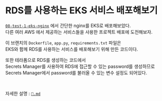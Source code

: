 # RDS를 사용하는 EKS 서비스 배포해보기

[`08-test-1-eks-nginx`](https://github.com/hj-s18/terraform-aws/tree/08-test-1-eks-nginx) 에서 간단한 nginx를 EKS로 배포해보았다. <br>
다른 여러 AWS 에서 제공하는 서비스들을 사용한 프로젝트 배포에 도전해보자. <br>

이 브랜치의 `Dockerfile`, `app.py`, `requirements.txt` 파일은 <br>
EKS와 함께 RDS를 사용하는 서비스를 배포해보기 위해 만든 코드이다. <br>

또한 테라폼으로 RDS를 생성하는 코드에서 <br>
Secrets Manager를 사용하여 RDS에 접근할 수 있는 password를 생성하므로 <br>
Secrets Manager에서 password를 불러올 수 있는 변수 설정도 되어있다. <br>

<br>

자세한 설명 : [`📖.md`](https://github.com/hj-s18/terraform-aws/blob/08-test-2-testcode/%F0%9F%93%96.md)

<br>
<br>
<br>
